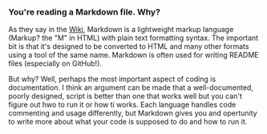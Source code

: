 ### You're reading a Markdown file. Why?

As they say in the [Wiki](https://en.wikipedia.org/wiki/Markdown), Markdown is a lightweight markup language (Markup? the "M" in HTML) with plain text formatting syntax. The important bit is that it's designed to be converted to HTML and many other formats using a tool of the same name. Markdown is often used for writing README files (especially on GitHub!).

But why? Well, perhaps the most important aspect of coding is documentation. I think an argument can be made that a well-documented, poorly designed, script is better than one that works well but you can't figure out hwo to run it or how ti works. Each language handles code commenting and usage differently, but Markdown gives you and opertunity to write more about what your code is supposed to do and how to run it.
